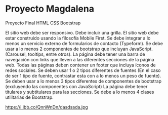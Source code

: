 # Proyecto Magdalena
Proyecto Final HTML CSS Bootstrap

El sitio web debe ser responsivo.
Debe incluir una grilla.
El sitio web debe estar construido usando la filosofía Mobile First.
Se debe integrar a lo menos un servicio externo de formularios de contacto (Typeform).
Se debe usar a lo menos 2 componentes de bootstrap que incluyan JavaScript. (Carousel,
tooltips, entre otros).
La página debe tener una barra de navegación con links que lleven a las diferentes
secciones de la página web.
Todas las páginas deben contener un footer que incluya íconos de redes sociales.
Se deben usar 1 o 2 tipos diferentes de fuentes (En el caso de ser 1 tipo de fuente, contrastar
esta con a lo menos un peso de fuente).
Se deben usar a lo menos 3 tipos diferentes de componentes de bootstrap (excluyendo
las componentes con JavaScript)
La página debe tener titulares y subtitulares para las secciones.
Se debe a lo menos 4 clases utilitarias de Bootstrap.

https://i.ibb.co/QnnWnDn/dasdsada.jpg

